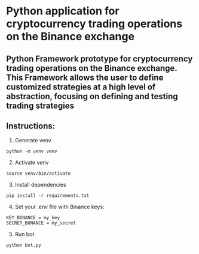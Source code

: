 # Python application for cryptocurrency trading operations on the Binance exchange

## Python Framework prototype for cryptocurrency trading operations on the Binance exchange. This Framework allows the user to define customized strategies at a high level of abstraction, focusing on defining and testing trading strategies

## Instructions:

1. Generate venv

```
python -m venv venv
```

2. Activate venv

```
source venv/bin/activate
```

3. Install dependencies

```
pip install -r requirements.txt
```

4. Set your .env file with Binance keys:

```
KEY_BINANCE = my_key
SECRET_BONANCE = my_secret
```

5. Run bot

```
python bot.py
```
